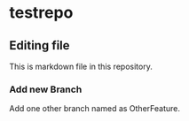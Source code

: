 # testrepo
## Editing file
This is markdown  file in this repository.
### Add new Branch
Add one other branch named as OtherFeature.
